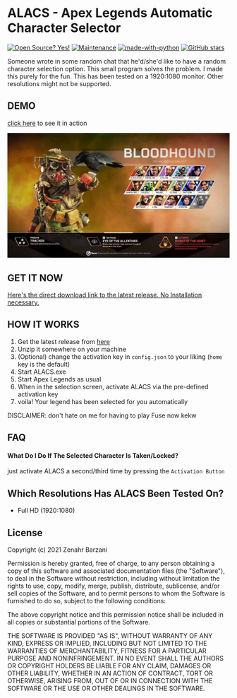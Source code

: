 # ALACS - Apex Legends Automatic Character Selector

[![Open Source? Yes!](https://badgen.net/badge/Open%20Source%20%3F/Yes%21/blue?icon=github)](https://github.com/Zenahr/ALACS)
[![Maintenance](https://img.shields.io/badge/Maintained%3F-yes-green.svg)](https://github.com/Zenahr/ALACS/graphs/commit-activity)
[![made-with-python](https://img.shields.io/badge/Made%20with-Python-1f425f.svg)](https://www.python.org/)
[![GitHub stars](https://img.shields.io/github/stars/Naereen/StrapDown.js.svg?style=social&label=Star&maxAge=2592000)](https://github.com/Zenahr/ALACS/stargazers/)

Someone wrote in some random chat that he'd/she'd like to have a random character selection option. This small program solves the problem.
I made this purely for the fun. This has been tested on a 1920:1080 monitor. Other resolutions might not be supported.

## DEMO

<bold>[click here](https://youtu.be/YPHCRx9RR8U) to see it in action</bold>

[![](THUMBNAIL.JPG)](https://youtu.be/YPHCRx9RR8U)

## GET IT NOW

[Here's the direct download link to the latest release. No Installation necessary.](https://github.com/Zenahr/ALACS/releases/download/1.1.0-beta/ALACS.1.1.0-beta.zip)

## HOW IT WORKS

1. Get the latest release from [here](https://github.com/Zenahr/ALACS/releases/latest)
2. Unzip it somewhere on your machine
3. (Optional) change the activation key in `config.json` to your liking (`home` key is the default)
4. Start ALACS.exe
5. Start Apex Legends as usual
6. When in the selection screen, activate ALACS via the pre-defined activation key
7. voila! Your legend has been selected for you automatically

DISCLAIMER: don't hate on me for having to play Fuse now kekw

## FAQ

#### What Do I Do If The Selected Character Is Taken/Locked?

just activate ALACS a second/third time by pressing the `Activation Button`

## Which Resolutions Has ALACS Been Tested On?

- Full HD (1920:1080)

## License

Copyright (c) 2021 Zenahr Barzani

Permission is hereby granted, free of charge, to any person obtaining a copy
of this software and associated documentation files (the "Software"), to deal
in the Software without restriction, including without limitation the rights
to use, copy, modify, merge, publish, distribute, sublicense, and/or sell
copies of the Software, and to permit persons to whom the Software is
furnished to do so, subject to the following conditions:

The above copyright notice and this permission notice shall be included in all
copies or substantial portions of the Software.

THE SOFTWARE IS PROVIDED "AS IS", WITHOUT WARRANTY OF ANY KIND, EXPRESS OR
IMPLIED, INCLUDING BUT NOT LIMITED TO THE WARRANTIES OF MERCHANTABILITY,
FITNESS FOR A PARTICULAR PURPOSE AND NONINFRINGEMENT. IN NO EVENT SHALL THE
AUTHORS OR COPYRIGHT HOLDERS BE LIABLE FOR ANY CLAIM, DAMAGES OR OTHER
LIABILITY, WHETHER IN AN ACTION OF CONTRACT, TORT OR OTHERWISE, ARISING FROM,
OUT OF OR IN CONNECTION WITH THE SOFTWARE OR THE USE OR OTHER DEALINGS IN THE
SOFTWARE.